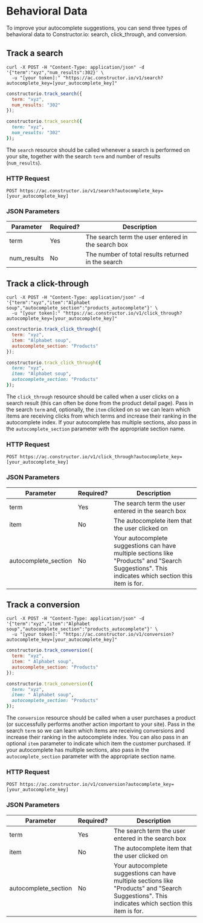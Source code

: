 # Behavioral Data

To improve your autocomplete suggestions, you can send three types of behavioral data to Constructor.io: search, click_through, and conversion.

## Track a search

```shell
curl -X POST -H "Content-Type: application/json" -d '{"term":"xyz","num_results":302}' \
  -u "[your token]:" "https://ac.constructor.io/v1/search?autocomplete_key=[your_autocomplete_key]"
```

```javascript
constructorio.track_search({
  term: "xyz",
  num_results: "302"
});
```

```ruby
constructorio.track_search({
  term: "xyz",
  num_results: "302"
});
```

The `search` resource should be called whenever a search is performed on your site, together with the search `term` and number of results (`num_results`).

### HTTP Request

`POST https://ac.constructor.io/v1/search?autocomplete_key=[your_autocomplete_key]`

### JSON Parameters

Parameter | Required? | Description
--------- | ----------- | ----------
term | Yes | The search term the user entered in the search box
num_results | No | The number of total results returned in the search

## Track a click-through

```shell
curl -X POST -H "Content-Type: application/json" -d '{"term":"xyz","item":"Alphabet soup","autocomplete_section":"products_autocomplete"}' \
  -u "[your token]:" "https://ac.constructor.io/v1/click_through?autocomplete_key=[your_autocomplete_key]"
```

```javascript
constructorio.track_click_through({
  term: "xyz",
  item: "Alphabet soup",
  autocomplete_section: "Products"
});
```

```ruby
constructorio.track_click_through({
  term: "xyz",
  item: "Alphabet soup",
  autocomplete_section: "Products"
});
```

The `click_through` resource should be called when a user clicks on a search result (this can often be done from the product detail page). Pass in the search `term` and, optionally, the `item` clicked on so we can learn which items are receiving clicks from which terms and increase their ranking in the autocomplete index. If your autocomplete has multiple sections, also pass in the `autocomplete_section` parameter with the appropriate section name.

### HTTP Request

`POST https://ac.constructor.io/v1/click_through?autocomplete_key=[your_autocomplete_key]`

### JSON Parameters

Parameter | Required? | Description
--------- | ----------- | ----------
term | Yes | The search term the user entered in the search box
item | No | The autocomplete item that the user clicked on
autocomplete_section | No | Your autocomplete suggestions can have multiple sections like "Products" and "Search Suggestions".  This indicates which section this item is for.

## Track a conversion

```shell
curl -X POST -H "Content-Type: application/json" -d '{"term":"xyz","item":"Alphabet soup","autocomplete_section":"products_autocomplete"}' \
  -u "[your token]:" "https://ac.constructor.io/v1/conversion?autocomplete_key=[your_autocomplete_key]"
```

```javascript
constructorio.track_conversion({
  term: "xyz",
  item: " Alphabet soup",
  autocomplete_section: "Products"
});
```

```ruby
constructorio.track_conversion({
  term: "xyz",
  item: " Alphabet soup",
  autocomplete_section: "Products"
});
```

The `conversion` resource should be called when a user purchases a product (or successfully performs another action important to your site). Pass in the search `term` so we can learn which items are receiving conversions and increase their ranking in the autocomplete index. You can also pass in an optional `item` parameter to indicate which item the customer purchased. If your autocomplete has multiple sections, also pass in the `autocomplete_section` parameter with the appropriate section name.

### HTTP Request

`POST https://ac.constructor.io/v1/conversion?autocomplete_key=[your_autocomplete_key]`

### JSON Parameters

Parameter | Required? | Description
--------- | ----------- | ----------
term | Yes | The search term the user entered in the search box
item | No | The autocomplete item that the user clicked on
autocomplete_section | No | Your autocomplete suggestions can have multiple sections like "Products" and "Search Suggestions".  This indicates which section this item is for.

